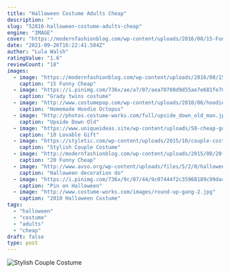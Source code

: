 ```yaml
---
title: "Halloween Costume Adults Cheap"
description: ""
slug: "52816-halloween-costume-adults-cheap"
engine: "IMAGE"
cover: "https://modernfashionblog.com/wp-content/uploads/2016/08/15-Funny-Cheap-Easy-Homemade-Halloween-Costumes-2016-11.jpg"
date: "2021-09-26T16:22:41.584Z"
author: "Lula Walsh"
ratingValue: "1.6"
reviewCount: "18"
images:
  - image: "https://modernfashionblog.com/wp-content/uploads/2016/08/15-Funny-Cheap-Easy-Homemade-Halloween-Costumes-2016-11.jpg"
    caption: "15 Funny Cheap"
  - image: "https://i.pinimg.com/736x/ae/a7/07/aea70708d9d55ae7e681fe705a847562--twin-costumes-halloween-diy.jpg"
    caption: "Grady twins costume"
  - image: "http://www.costumepop.com/wp-content/uploads/2010/06/hoodie-octpus-costume.jpg"
    caption: "Homemade Hoodie Octopus"
  - image: "http://photos.costume-works.com/full/upside_down_old_man.jpg"
    caption: "Upside Down Old"
  - image: "https://www.uniqueideas.site/wp-content/uploads/58-cheap-goodie-bag-ideas-for-adults-cute-goodie-bag-idea-goodie.jpg"
    caption: "10 Lovable Gift"
  - image: "https://styletic.com/wp-content/uploads/2015/10/couple-costume-ideas/14-couple-costume-ideas.jpg"
    caption: "Stylish Couple Costume"
  - image: "http://modernfashionblog.com/wp-content/uploads/2015/08/20-Funny-Cheap-Easy-Homemade-Halloween-Costumes-Ideas-2015-18.jpg"
    caption: "20 Funny Cheap"
  - image: "http://www.avso.org/wp-content/uploads/files/5/2/0/halloween-decoration-do-it-yourself-festive-craft-ideas-1-520.jpg"
    caption: "Halloween decoration do"
  - image: "https://i.pinimg.com/736x/9c/07/44/9c07444f2c35968189c99da44fa235dc--halloween-drinking-games-halloween-potions.jpg"
    caption: "Pin on Halloween"
  - image: "http://www.costume-works.com/images/round-up-gang-2.jpg"
    caption: "2010 Halloween Costume"
tags:
  - "halloween"
  - "costume"
  - "adults"
  - "cheap"
draft: false
type: post
---
```



![Stylish Couple Costume](https://styletic.com/wp-content/uploads/2015/10/couple-costume-ideas/14-couple-costume-ideas.jpg "Stylish Couple Costume")


<!--inArticleAds-->

<!--galleryOne-->


<!--inArticleAds-->

<!--galleryTwo-->


<!--galleryThree-->

